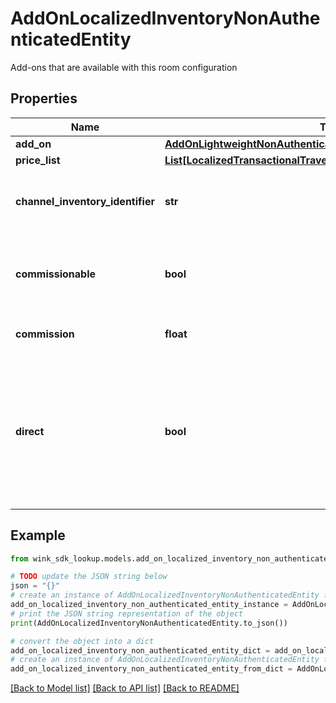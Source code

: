 # AddOnLocalizedInventoryNonAuthenticatedEntity

Add-ons that are available with this room configuration

## Properties

Name | Type | Description | Notes
------------ | ------------- | ------------- | -------------
**add_on** | [**AddOnLightweightNonAuthenticatedEntity**](AddOnLightweightNonAuthenticatedEntity.md) |  | 
**price_list** | [**List[LocalizedTransactionalTravelInventoryNonAuthenticatedEntity]**](LocalizedTransactionalTravelInventoryNonAuthenticatedEntity.md) |  | [optional] 
**channel_inventory_identifier** | **str** | Channel inventory identifier referencing this record. | [optional] 
**commissionable** | **bool** | Whether this package is commissionable based on the incoming sales channel. | [optional] 
**commission** | **float** | The commission percentage. | [optional] 
**direct** | **bool** | Indicates whether the blocking from sales channel is direct or not. If you are a travel agent doing your own acquiring, this flag has to be true to make a booking. | [default to False]

## Example

```python
from wink_sdk_lookup.models.add_on_localized_inventory_non_authenticated_entity import AddOnLocalizedInventoryNonAuthenticatedEntity

# TODO update the JSON string below
json = "{}"
# create an instance of AddOnLocalizedInventoryNonAuthenticatedEntity from a JSON string
add_on_localized_inventory_non_authenticated_entity_instance = AddOnLocalizedInventoryNonAuthenticatedEntity.from_json(json)
# print the JSON string representation of the object
print(AddOnLocalizedInventoryNonAuthenticatedEntity.to_json())

# convert the object into a dict
add_on_localized_inventory_non_authenticated_entity_dict = add_on_localized_inventory_non_authenticated_entity_instance.to_dict()
# create an instance of AddOnLocalizedInventoryNonAuthenticatedEntity from a dict
add_on_localized_inventory_non_authenticated_entity_from_dict = AddOnLocalizedInventoryNonAuthenticatedEntity.from_dict(add_on_localized_inventory_non_authenticated_entity_dict)
```
[[Back to Model list]](../README.md#documentation-for-models) [[Back to API list]](../README.md#documentation-for-api-endpoints) [[Back to README]](../README.md)


